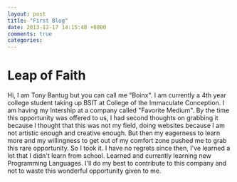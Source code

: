 ```yaml
---
layout: post
title: "First Blog"
date: 2013-12-17 14:15:48 +0800
comments: true
categories: 
---
```

<body>
<h1>Leap of Faith</h1>
<p>Hi, I am Tony Bantug but you can call me "Boinx". I am currently a 4th year college student taking up BSIT at College of the Immaculate Conception. I am having my Intership at a company called "Favorite Medium". By the time this opportunity was offered to us, I had second thoughts on grabbing it because I thought that this was not my field, doing websites because I am not artistic enough and creative enough. But then my eagerness to learn more and my willingness to get out of my comfort zone pushed me to grab this rare opportunity. So I took it. I have no regrets since then, I've learned a lot that I didn't learn from school. Learned and currently learning new Programming Languages. I'll do my best to contribute to this company and not to waste this wonderful opportunity given to me. </p>
</body>
